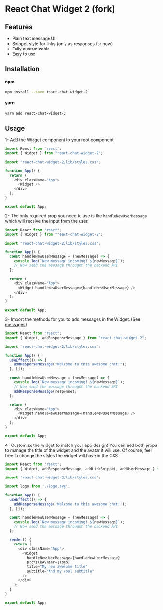 # React Chat Widget 2 (fork)

## Features

- Plain text message UI
- Snippet style for links (only as responses for now)
- Fully customizable
- Easy to use

## Installation

#### npm

```bash
npm install --save react-chat-widget-2
```

#### yarn

```bash
yarn add react-chat-widget-2
```

## Usage

1- Add the Widget component to your root component

```js
import React from "react";
import { Widget } from "react-chat-widget-2";

import "react-chat-widget-2/lib/styles.css";

function App() {
  return (
    <div className="App">
      <Widget />
    </div>
  );
}

export default App;
```

2- The only required prop you need to use is the `handleNewUserMessage`, which will receive the input from the user.

```js
import React from "react";
import { Widget } from "react-chat-widget-2";

import "react-chat-widget-2/lib/styles.css";

function App() {
  const handleNewUserMessage = (newMessage) => {
    console.log(`New message incoming! ${newMessage}`);
    // Now send the message throught the backend API
  };

  return (
    <div className="App">
      <Widget handleNewUserMessage={handleNewUserMessage} />
    </div>
  );
}

export default App;
```

3- Import the methods for you to add messages in the Widget. (See [messages](#messages))

```js
import React from "react";
import { Widget, addResponseMessage } from "react-chat-widget-2";

import "react-chat-widget-2/lib/styles.css";

function App() {
  useEffect(() => {
    addResponseMessage("Welcome to this awesome chat!");
  }, []);

  const handleNewUserMessage = (newMessage) => {
    console.log(`New message incoming! ${newMessage}`);
    // Now send the message throught the backend API
    addResponseMessage(response);
  };

  return (
    <div className="App">
      <Widget handleNewUserMessage={handleNewUserMessage} />
    </div>
  );
}

export default App;
```

4- Customize the widget to match your app design! You can add both props to manage the title of the widget and the avatar it will use. Of course, feel free to change the styles the widget will have in the CSS

```js
import React from 'react';
import { Widget, addResponseMessage, addLinkSnippet, addUserMessage } from 'react-chat-widget-2';

import 'react-chat-widget-2/lib/styles.css';

import logo from './logo.svg';

function App() {
  useEffect(() => {
    addResponseMessage('Welcome to this awesome chat!');
  }, []);

  const handleNewUserMessage = (newMessage) => {
    console.log(`New message incoming! ${newMessage}`);
    // Now send the message throught the backend API
  };

  render() {
    return (
      <div className="App">
        <Widget
          handleNewUserMessage={handleNewUserMessage}
          profileAvatar={logo}
          title="My new awesome title"
          subtitle="And my cool subtitle"
        />
      </div>
    );
  }
}

export default App;
```
